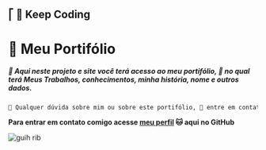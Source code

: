 ## ⎡ 🍁 Keep Coding

# 🚀 Meu Portifólio

##### 📑 Aqui neste projeto e site você terá acesso ao meu portifólio, 🎈 no qual terá Meus Trabalhos, conhecimentos, minha história, nome e outros dados. 
```diff
🤔 Qualquer dúvida sobre mim ou sobre este portifólio, 👤 entre em contato comunidade pelas plataformas digitais
```
**Para entrar em contato comigo acesse [meu perfil](https://github.com/guilhermedsribeiro) 🐱 aqui no GitHub**

![guih rib](https://user-images.githubusercontent.com/61317250/116988562-f0d56e80-aca6-11eb-90d4-9aac433033f0.png?size=2046)